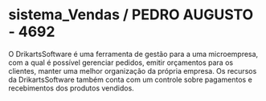 # sistema_Vendas / PEDRO AUGUSTO - 4692
O DrikartsSoftware é uma ferramenta de gestão para a uma microempresa, com a qual é possível gerenciar pedidos, emitir orçamentos para os clientes, manter uma melhor organização da própria empresa. Os recursos da DrikartsSoftware também conta com um controle sobre pagamentos e recebimentos dos produtos vendidos.
